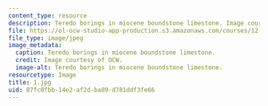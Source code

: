 ```yaml
---
content_type: resource
description: Teredo borings in miocene boundstone limestone. Image courtesy of OCW.
file: https://ol-ocw-studio-app-production.s3.amazonaws.com/courses/12-110-sedimentary-geology-fall-2004/87fc0fbb14e2af2dba89d781ddf3fe66_1.jpg
file_type: image/jpeg
image_metadata:
  caption: Teredo borings in miocene boundstone limestone.
  credit: Image courtesy of OCW.
  image-alt: Teredo borings in miocene boundstone limestone.
resourcetype: Image
title: 1.jpg
uid: 87fc0fbb-14e2-af2d-ba89-d781ddf3fe66
---
```


